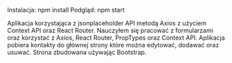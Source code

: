 Instalacja:
npm install
Podgląd:
npm start

Aplikacja korzystająca z jsonplaceholder API metodą Axios z użyciem Context API oraz React Router. Nauczyłem się pracować z formularzami oraz korzystać z Axios, React Router, PropTypes oraz Context API. Aplikacja pobiera kontakty do głównej strony które można edytować, dodawać oraz usuwać.
Strona zbudowana używając Bootstrap.

